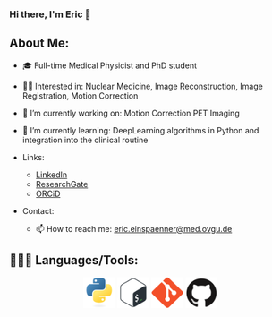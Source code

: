### Hi there, I'm Eric 👋

## About Me:
- 🎓 Full-time Medical Physicist and PhD student
- 👨‍💻 Interested in: Nuclear Medicine, Image Reconstruction, Image Registration, Motion Correction
- 🔭 I’m currently working on: Motion Correction PET Imaging
- 🌱 I’m currently learning: DeepLearning algorithms in Python and integration into the clinical routine


- Links:
  - [LinkedIn](https://www.linkedin.com/in/eric-einsp%C3%A4nner-82a049185/)
  - [ResearchGate](https://www.researchgate.net/profile/Eric-Einspaenner)
  - [ORCiD](https://orcid.org/0000-0003-2363-5132)


- Contact:
  - 📫 How to reach me: eric.einspaenner@med.ovgu.de

## 👨🏻‍💻 Languages/Tools:
<div>
<p align="center">
<img src="https://raw.githubusercontent.com/rijobro/rijobro/main/ims/python.svg" alt="python" width="57" height="55"/>
<img src="https://raw.githubusercontent.com/rijobro/rijobro/main/ims/bash.svg" alt="bash" width="57" height="55"/>
<img src="https://raw.githubusercontent.com/rijobro/rijobro/main/ims/git.svg" alt="git" width="57" height="55"/>
<img src="https://raw.githubusercontent.com/rijobro/rijobro/main/ims/github.svg" alt="github" width="57" height="55"/>
